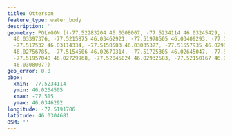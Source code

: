 ```yaml
---
title: Otterson
feature_type: water_body
description: ''
geometry: POLYGON ((-77.52283204 46.0308007, -77.5234114 46.03245429, -77.52289642
  46.03397376, -77.5215875 46.03462921, -77.51978505 46.03409293, -77.51785386 46.0323798,
  -77.517532 46.03114334, -77.5158583 46.03035377, -77.51557935 46.02963868, -77.51499999
  46.02756785, -77.5154506 46.02679314, -77.51725305 46.02645047, -77.51881946 46.02683783,
  -77.51957048 46.02729968, -77.52045024 46.02932583, -77.52150167 46.03050275, -77.52283204
  46.0308007))
geo_error: 0.0
bbox:
  xmin: -77.5234114
  ymin: 46.0264505
  xmax: -77.515
  ymax: 46.0346292
longitude: -77.5191786
latitude: 46.0304681
OSM: ''
---
```

